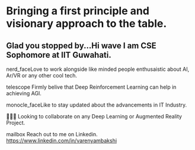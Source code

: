 # Bringing a first principle and visionary approach to the table.
## Glad you stopped by...Hi wave I am CSE Sophomore at IIT Guwahati.
nerd_faceLove to work alongside like minded people enthusaistic about AI, Ar/VR or any other cool tech.

telescope Firmly belive that Deep Reinforcement Learning can help in achieving AGI.

monocle_faceLike to stay updated about the advancements in IT Industry.

👨🏻‍✈️ Looking to collaborate on any Deep Learning or Augmented Reality Project.

mailbox Reach out to me on Linkedin. https://www.linkedin.com/in/varenyambakshi
